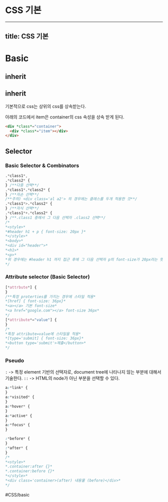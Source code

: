 # CSS 기본
---
title: CSS 기본
---

# Basic

## inherit

## inherit

기본적으로 css는 상위의 css를 상속받는다.

아래의 코드에서 item은 container의 css 속성을 상속 받게 된다.

```html
<div *class*="container">
  <div *class*="item"></div>
</div>
```

## Selector

### Basic Selector & Combinators

```css
.*class1*,
.*class2* {
} /**다중 선택**/
.*class1*.*class2* {
} /**자손 선택**/
/**주의) <div class='al a2'> 의 경우에는 클래스를 두개 적용한 것**/
.*class1*>.*class2* {
} /**자식 선택**/
.*class1*+.*class2* {
} /**.class1 중에서 그 다음 선택자 .class2 선택**/
/*
*<style>*
*#header h1 + p { font-size: 20px }*
*</style>*
*<body>*
*<div id="header">*
*<h1>*
*<p>*
*위 경우에는 #header h1 까지 접근 후에 그 다음 선택자 p의 font-size가 20px라는 뜻*
*/
```

### Attribute selector (Basic Selector)

```css
[*attrbute*] {
}
/**특정 proterties를 가지는 경우에 스타일 적용*
*[href] { font-size: 36px}*
*<a></a> 기본 font-size*
*<a href="google.com"></a> font-size 36px*
*/
[*attribute*="value"] {
}
/*
*특정 attribute=value에 스타일을 적용*
*[type='submit] { font-size: 36px}*
*<button type='submit'>제출</button>*
*/
```

### Pseudo

`:` -> 특정 element 기반의 선택자로, document tree에 나타나지 않는 부분에 대해서 기술한다.
`::` -> HTML의 node가 아닌 부분을 선택할 수 있다.

```css
a:*link* {
}
a:*visited* {
}
a:*hover* {
}
a:*active* {
}
a:*focus* {
}
```

```css
:*before* {
}
:*after* {
}
/*
*<style>*
*.container:after {}*
*.container:before {}*
*</style>*
*<div class='container>(after) 내용물 (before)</div>*
*/
```

#CSS/basic
